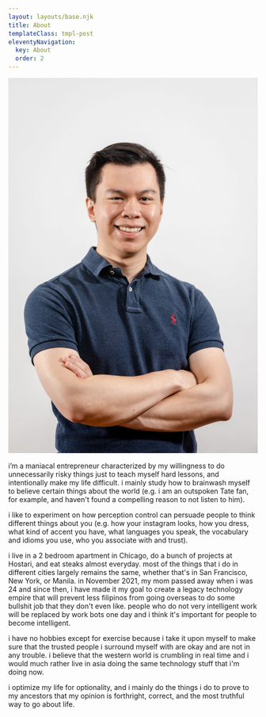 ```yaml
---
layout: layouts/base.njk
title: About
templateClass: tmpl-post
eleventyNavigation:
  key: About
  order: 2
---
```


<img alt="Xavi Ablaza, portrait photo, smiling with crossed arms." src="/img/xavi-portrait.jpg" width="650"/>

i’m a maniacal entrepreneur characterized by my willingness to do unnecessarily risky things just to teach myself hard lessons, and intentionally make my life difficult. i mainly study how to brainwash myself to believe certain things about the world (e.g. i am an outspoken Tate fan, for example, and haven't found a compelling reason to not listen to him).

i like to experiment on how perception control can persuade people to think different things about you (e.g. how your instagram looks, how you dress, what kind of accent you have, what languages you speak, the vocabulary and idioms you use, who you associate with and trust).

i live in a 2 bedroom apartment in Chicago, do a bunch of projects at Hostari, and eat steaks almost everyday. most of the things that i do in different cities largely remains the same, whether that's in San Francisco, New York, or Manila. in November 2021, my mom passed away when i was 24 and since then, i have made it my goal to create a legacy technology empire that will prevent less filipinos from going overseas to do some bullshit job that they don't even like. people who do not very intelligent work will be replaced by work bots one day and i think it's important for people to become intelligent.

i have no hobbies except for exercise because i take it upon myself to make sure that the trusted people i surround myself with are okay and are not in any trouble. i believe that the western world is crumbling in real time and i would much rather live in asia doing the same technology stuff that i'm doing now.

i optimize my life for optionality, and i mainly do the things i do to prove to my ancestors that my opinion is forthright, correct, and the most truthful way to go about life.